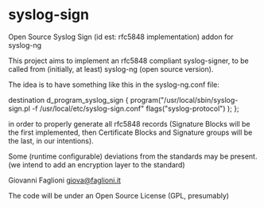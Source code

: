 syslog-sign
===========

Open Source Syslog Sign (id est: rfc5848 implementation) addon for syslog-ng

This project aims to implement an rfc5848 compliant syslog-signer,
to be called from (initially, at least) syslog-ng (open source version).

The idea is to have something like this in the syslog-ng.conf file:

destination d_program_syslog_sign {
        program("/usr/local/sbin/syslog-sign.pl -f /usr/local/etc/syslog-sign.conf"
                flags("syslog-protocol")
        );
};

in order to properly generate all rfc5848 records (Signature Blocks will
be the first implemented, then Certificate Blocks and Signature groups 
will be the last, in our intentions).

Some (runtime configurable) deviations from the standards may be present.
(we intend to add an encryption layer to the standard)

Giovanni Faglioni <giova@faglioni.it> 

The code will be under an Open Source License (GPL, presumably)

